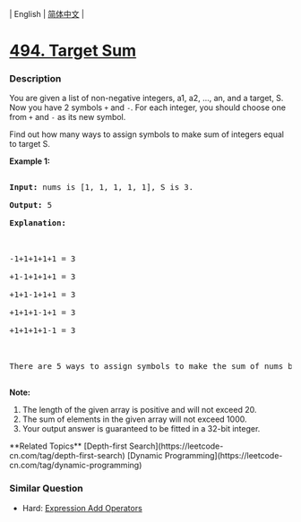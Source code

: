 | English | [简体中文](README.md) |

# [494. Target Sum](https://leetcode-cn.com/problems/target-sum)
 ### Description
<p>
You are given a list of non-negative integers, a1, a2, ..., an, and a target, S. Now you have 2 symbols <code>+</code> and <code>-</code>. For each integer, you should choose one from <code>+</code> and <code>-</code> as its new symbol.
</p> 

<p>Find out how many ways to assign symbols to make sum of integers equal to target S.  
</p>

<p><b>Example 1:</b><br />
<pre>
<b>Input:</b> nums is [1, 1, 1, 1, 1], S is 3. 
<b>Output:</b> 5
<b>Explanation:</b> 

-1+1+1+1+1 = 3
+1-1+1+1+1 = 3
+1+1-1+1+1 = 3
+1+1+1-1+1 = 3
+1+1+1+1-1 = 3

There are 5 ways to assign symbols to make the sum of nums be target 3.
</pre>
</p>

<p><b>Note:</b><br>
<ol>
<li>The length of the given array is positive and will not exceed 20. </li>
<li>The sum of elements in the given array will not exceed 1000.</li>
<li>Your output answer is guaranteed to be fitted in a 32-bit integer.</li>
</ol>
</p>
**Related Topics**  [Depth-first Search](https://leetcode-cn.com/tag/depth-first-search) [Dynamic Programming](https://leetcode-cn.com/tag/dynamic-programming) 

### Similar Question
 - Hard:	[Expression Add Operators](https://leetcode-cn.com/problems/expression-add-operators) 
